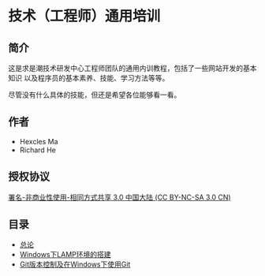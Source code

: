 # 技术（工程师）通用培训

## 简介

这是求是潮技术研发中心工程师团队的通用内训教程，包括了一些网站开发的基本知识
以及程序员的基本素养、技能、学习方法等等。

尽管没有什么具体的技能，但还是希望各位能够看一看。

## 作者

* Hexcles Ma
* Richard He

## 授权协议

[署名-非商业性使用-相同方式共享 3.0 中国大陆 (CC BY-NC-SA 3.0 CN)](http://creativecommons.org/licenses/by-nc-sa/3.0/cn/)

## 目录

* [总论](general.md)
* [Windows下LAMP环境的搭建](Windows_LAMP.md)
* [Git版本控制及在Windows下使用Git](Git_and_Git_on_Windows.md)
